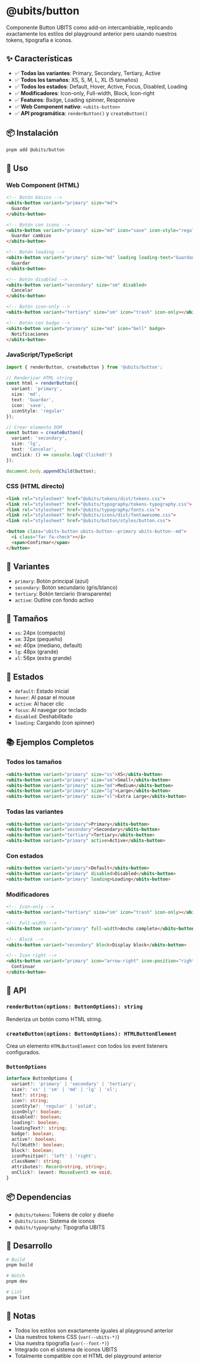 # @ubits/button

Componente Button UBITS como add-on intercambiable, replicando exactamente los estilos del playground anterior pero usando nuestros tokens, tipografía e iconos.

## ✨ Características

- ✅ **Todas las variantes**: Primary, Secondary, Tertiary, Active
- ✅ **Todos los tamaños**: XS, S, M, L, XL (5 tamaños)
- ✅ **Todos los estados**: Default, Hover, Active, Focus, Disabled, Loading
- ✅ **Modificadores**: Icon-only, Full-width, Block, Icon-right
- ✅ **Features**: Badge, Loading spinner, Responsive
- ✅ **Web Component nativo**: `<ubits-button>`
- ✅ **API programática**: `renderButton()` y `createButton()`

## 📦 Instalación

```bash
pnpm add @ubits/button
```

## 🚀 Uso

### Web Component (HTML)

```html
<!-- Botón básico -->
<ubits-button variant="primary" size="md">
  Guardar
</ubits-button>

<!-- Botón con icono -->
<ubits-button variant="primary" size="md" icon="save" icon-style="regular">
  Guardar cambios
</ubits-button>

<!-- Botón loading -->
<ubits-button variant="primary" size="md" loading loading-text="Guardando...">
  Guardar
</ubits-button>

<!-- Botón disabled -->
<ubits-button variant="secondary" size="sm" disabled>
  Cancelar
</ubits-button>

<!-- Botón icon-only -->
<ubits-button variant="tertiary" size="sm" icon="trash" icon-only></ubits-button>

<!-- Botón con badge -->
<ubits-button variant="primary" size="md" icon="bell" badge>
  Notificaciones
</ubits-button>
```

### JavaScript/TypeScript

```typescript
import { renderButton, createButton } from '@ubits/button';

// Renderizar HTML string
const html = renderButton({
  variant: 'primary',
  size: 'md',
  text: 'Guardar',
  icon: 'save',
  iconStyle: 'regular'
});

// Crear elemento DOM
const button = createButton({
  variant: 'secondary',
  size: 'lg',
  text: 'Cancelar',
  onClick: () => console.log('Clicked!')
});

document.body.appendChild(button);
```

### CSS (HTML directo)

```html
<link rel="stylesheet" href="@ubits/tokens/dist/tokens.css">
<link rel="stylesheet" href="@ubits/typography/tokens-typography.css">
<link rel="stylesheet" href="@ubits/typography/fonts.css">
<link rel="stylesheet" href="@ubits/icons/dist/fontawesome.css">
<link rel="stylesheet" href="@ubits/button/styles/button.css">

<button class="ubits-button ubits-button--primary ubits-button--md">
  <i class="far fa-check"></i>
  <span>Confirmar</span>
</button>
```

## 🎨 Variantes

- `primary`: Botón principal (azul)
- `secondary`: Botón secundario (gris/blanco)
- `tertiary`: Botón terciario (transparente)
- `active`: Outline con fondo activo

## 📏 Tamaños

- `xs`: 24px (compacto)
- `sm`: 32px (pequeño)
- `md`: 40px (mediano, default)
- `lg`: 48px (grande)
- `xl`: 56px (extra grande)

## 🔄 Estados

- `default`: Estado inicial
- `hover`: Al pasar el mouse
- `active`: Al hacer clic
- `focus`: Al navegar por teclado
- `disabled`: Deshabilitado
- `loading`: Cargando (con spinner)

## 📚 Ejemplos Completos

### Todos los tamaños

```html
<ubits-button variant="primary" size="xs">XS</ubits-button>
<ubits-button variant="primary" size="sm">Small</ubits-button>
<ubits-button variant="primary" size="md">Medium</ubits-button>
<ubits-button variant="primary" size="lg">Large</ubits-button>
<ubits-button variant="primary" size="xl">Extra Large</ubits-button>
```

### Todas las variantes

```html
<ubits-button variant="primary">Primary</ubits-button>
<ubits-button variant="secondary">Secondary</ubits-button>
<ubits-button variant="tertiary">Tertiary</ubits-button>
<ubits-button variant="primary" active>Active</ubits-button>
```

### Con estados

```html
<ubits-button variant="primary">Default</ubits-button>
<ubits-button variant="primary" disabled>Disabled</ubits-button>
<ubits-button variant="primary" loading>Loading</ubits-button>
```

### Modificadores

```html
<!-- Icon-only -->
<ubits-button variant="tertiary" size="sm" icon="trash" icon-only></ubits-button>

<!-- Full-width -->
<ubits-button variant="primary" full-width>Ancho completo</ubits-button>

<!-- Block -->
<ubits-button variant="secondary" block>Display block</ubits-button>

<!-- Icon right -->
<ubits-button variant="primary" icon="arrow-right" icon-position="right">
  Continuar
</ubits-button>
```

## 🎯 API

### `renderButton(options: ButtonOptions): string`

Renderiza un botón como HTML string.

### `createButton(options: ButtonOptions): HTMLButtonElement`

Crea un elemento `HTMLButtonElement` con todos los event listeners configurados.

### `ButtonOptions`

```typescript
interface ButtonOptions {
  variant?: 'primary' | 'secondary' | 'tertiary';
  size?: 'xs' | 'sm' | 'md' | 'lg' | 'xl';
  text?: string;
  icon?: string;
  iconStyle?: 'regular' | 'solid';
  iconOnly?: boolean;
  disabled?: boolean;
  loading?: boolean;
  loadingText?: string;
  badge?: boolean;
  active?: boolean;
  fullWidth?: boolean;
  block?: boolean;
  iconPosition?: 'left' | 'right';
  className?: string;
  attributes?: Record<string, string>;
  onClick?: (event: MouseEvent) => void;
}
```

## 📦 Dependencias

- `@ubits/tokens`: Tokens de color y diseño
- `@ubits/icons`: Sistema de iconos
- `@ubits/typography`: Tipografía UBITS

## 🔧 Desarrollo

```bash
# Build
pnpm build

# Watch
pnpm dev

# Lint
pnpm lint
```

## 📝 Notas

- Todos los estilos son exactamente iguales al playground anterior
- Usa nuestros tokens CSS (`var(--ubits-*)`)
- Usa nuestra tipografía (`var(--font-*)`)
- Integrado con el sistema de iconos UBITS
- Totalmente compatible con el HTML del playground anterior

